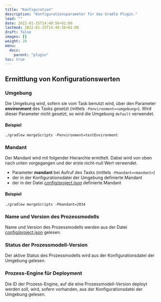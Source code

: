 ```yaml
---
title: "Konfiguration"
description: "Konfigurationsparameter für das Gradle Plugin."
lead: ""
date: 2022-01-25T14:40:56+01:00
lastmod: 2022-01-25T14:40:56+01:00
draft: false
images: []
weight: 20
menu:
  docs:
    parent: "plugin"
toc: true
---
```


## Ermittlung von Konfigurationswerten

### Umgebung

Die Umgebung wird, sofern sie vom Task benutzt wird, über den Parameter **environment**
des Tasks gesetzt (mittels `-Penvironment=<umgebung>`). Wird dieser Parameter nicht gesetzt, so wird
die Umgebung `default` verwendet.

#### Beispiel

```
./gradlew mergeScripts -Penvironment=testEnvironment
```


### Mandant

Der Mandant wird mit folgender Hierarchie ermittelt. 
Dabei wird von oben nach unten vorgegangen und der erste nicht-null Wert verwendet.

* Parameter **mandant** bei Aufruf des Tasks (mittels `-Pmandant=<mandant>`)
* der in der Konfigurationsdatei der Umgebung definierte Mandant 
* der in der Datei <a target="_blank" href="/docs/plugin/structure/#projectjson">config/project.json</a> definierte Mandant 

#### Beispiel

```
./gradlew mergeScripts -Pmandant=2034
```

### Name und Version des Prozessmodells

Name und Version des Prozessmodells werden aus der Datei <a target="_blank" href="/docs/plugin/structure/#projectjson">config/project.json</a> gelesen.

### Status der Prozessmodell-Version

Der aktive Status des Prozessmodells wird aus der Konfigurationsdatei der Umgebung gelesen. 


### Prozess-Engine für Deployment
Die ID der Prozess-Engine, auf die eine Prozessmodell-Version deployt werden soll, wird, sofern vorhanden, aus der Konfigurationsdatei der Umgebung gelesen.



